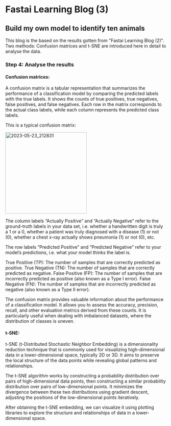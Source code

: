 # Fastai Learning Blog (3)


## Build my own model to identify ten animals

This blog is the based on the results gotten from "Fastai Learning Blog (2)". Two methods: Confusion matrices and t-SNE are introduced here in detail to analyse the data.

### Step 4: Analyse the results

#### Confusion matrices:
A confusion matrix is a tabular representation that summarizes the performance of a classification model by comparing the predicted labels with the true labels. It shows the counts of true positives, true negatives, false positives, and false negatives. Each row in the matrix corresponds to the actual class labels, while each column represents the predicted class labels.

This is a typical confusion matrix:

<img width="255" alt="2023-05-23_212831" src="https://github.com/HongdaZhou-cloud/HongdaZhou-cloud.github.io/assets/132418400/1dd2bd38-4438-4aa1-90d3-c067fa30d847">

The column labels “Actually Positive” and “Actually Negative” refer to the ground-truth labels in your data set, i.e. whether a handwritten digit is truly a 1 or a 0, whether a patient was truly diagnosed with a disease (1) or not (0), whether a chest x-ray actually shows pneumonia (1) or not (0), etc.

The row labels “Predicted Positive” and “Predicted Negative” refer to your model’s predictions, i.e. what your model thinks the label is.

True Positive (TP): The number of samples that are correctly predicted as positive.
True Negative (TN): The number of samples that are correctly predicted as negative.
False Positive (FP): The number of samples that are incorrectly predicted as positive (also known as a Type I error).
False Negative (FN): The number of samples that are incorrectly predicted as negative (also known as a Type II error).

The confusion matrix provides valuable information about the performance of a classification model. It allows you to assess the accuracy, precision, recall, and other evaluation metrics derived from these counts. It is particularly useful when dealing with imbalanced datasets, where the distribution of classes is uneven.

#### t-SNE:
t-SNE (t-Distributed Stochastic Neighbor Embedding) is a dimensionality reduction technique that is commonly used for visualizing high-dimensional data in a lower-dimensional space, typically 2D or 3D. It aims to preserve the local structure of the data points while revealing global patterns and relationships.

The t-SNE algorithm works by constructing a probability distribution over pairs of high-dimensional data points, then constructing a similar probability distribution over pairs of low-dimensional points. It minimizes the divergence between these two distributions using gradient descent, adjusting the positions of the low-dimensional points iteratively.

After obtaining the t-SNE embedding, we can visualize it using plotting libraries to explore the structure and relationships of data in a lower-dimensional space.










